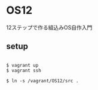 # OS12
12ステップで作る組込みOS自作入門

## setup

```shell

$ vagrant up
$ vagrant ssh

$ ln -s /vagrant/OS12/src .

```


